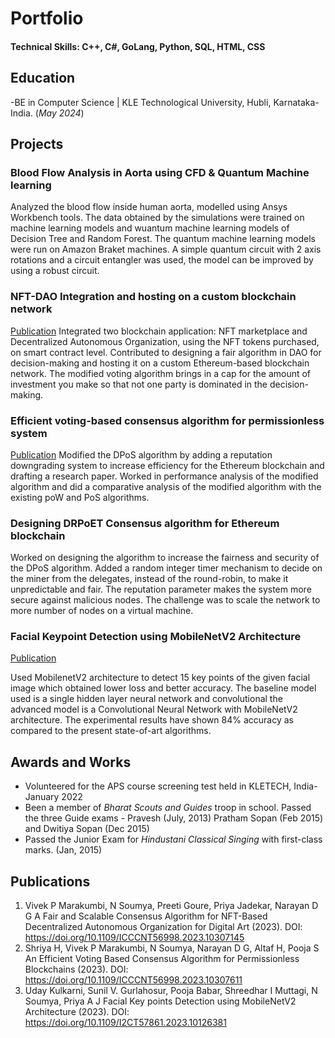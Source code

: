 # Portfolio

#### Technical Skills: C++, C#, GoLang, Python, SQL, HTML, CSS

## Education
-BE in Computer Science | KLE Technological University, Hubli, Karnataka-India. (_May 2024_)								       		

## Projects
### Blood Flow Analysis in Aorta using CFD & Quantum Machine learning
Analyzed the blood flow inside human aorta, modelled using Ansys Workbench tools. The data obtained by the simulations were trained on machine learning models and wuantum machine learning models of Decision Tree and Random Forest. The quantum machine learning models were run on Amazon Braket machines. A simple quantum circuit with 2 axis rotations and a circuit entangler was used, the model can be improved by using a robust circuit.

### NFT-DAO Integration and hosting on a custom blockchain network
[Publication]([https://doi.org/10.1109/ICCCNT56998.2023.10307145])
Integrated two blockchain application: NFT marketplace and Decentralized Autonomous Organization, using the NFT tokens purchased, on smart contract level. Contributed to designing a fair algorithm in DAO for decision-making and hosting it on a custom Ethereum-based blockchain network. The modified voting algorithm brings in a cap for the amount of investment you make so that not one party is dominated in the decision-making.

### Efficient voting-based consensus algorithm for permissionless system
[Publication]([https://doi.org/10.1109/ICCCNT56998.2023.10307611])
Modified the DPoS algorithm by adding a reputation downgrading system to increase efficiency for the Ethereum blockchain and drafting a research paper. Worked in performance analysis of the modified algorithm and did a comparative analysis of the modified algorithm with the existing poW and PoS algorithms.

### Designing DRPoET Consensus algorithm for Ethereum blockchain
Worked on designing the algorithm to increase the fairness and security of the DPoS algorithm. Added a random integer timer mechanism to decide on the miner from the delegates, instead of the round-robin, to make it unpredictable and fair. The reputation parameter makes the system more secure against malicious nodes. The challenge was to scale the network to more number of nodes on a virtual machine.
      
### Facial Keypoint Detection using MobileNetV2 Architecture
[Publication]([https://doi.org/10.1109/I2CT57861.2023.10126381])

Used MobilenetV2 architecture to detect 15 key points of the given facial image which obtained lower loss and better accuracy. The baseline model used is a single hidden layer neural network and convolutional the advanced model is a Convolutional Neural Network with MobileNetV2 architecture. The experimental results have shown 84% accuracy as compared to the present state-of-art algorithms.


## Awards and Works
- Volunteered for the APS course screening test held in KLETECH, India- January 2022
- Been a member of *Bharat Scouts and Guides* troop in school. Passed the three Guide exams - Pravesh (July, 2013) Pratham Sopan (Feb 2015) and Dwitiya Sopan (Dec 2015)
- Passed the Junior Exam for *Hindustani Classical Singing* with first-class marks. (Jan, 2015)
  

## Publications
1. Vivek P Marakumbi, N Soumya, Preeti Goure, Priya Jadekar, Narayan D G A Fair and Scalable Consensus Algorithm for NFT-Based Decentralized Autonomous Organization for Digital Art (2023). DOI: https://doi.org/10.1109/ICCCNT56998.2023.10307145
2. Shriya H, Vivek P Marakumbi, N Soumya, Narayan D G, Altaf H, Pooja S An Efficient Voting Based Consensus Algorithm for Permissionless Blockchains (2023). DOI: https://doi.org/10.1109/ICCCNT56998.2023.10307611
3. Uday Kulkarni, Sunil V. Gurlahosur, Pooja Babar, Shreedhar I Muttagi, N Soumya, Priya A J Facial Key points Detection using MobileNetV2 Architecture (2023). DOI: https://doi.org/10.1109/I2CT57861.2023.10126381
